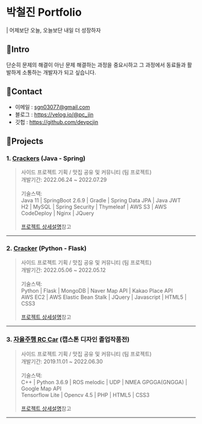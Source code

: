 # 박철진 Portfolio
| 어제보단 오늘, 오늘보단 내일 더 성장하자

## 📌Intro
단순히 문제의 해결이 아닌 문제 해결하는 과정을 중요시하고 그 과정에서 동료들과 활발하게 소통하는 개발자가 되고 싶습니다.

## 📌Contact
- 이메일 : sgn03077@gmail.com
- 블로그 : https://velog.io/@pc_jin
- 깃헙 : https://github.com/devpcjin

## 📌Projects
### 1. [Crackers](https://crackers.life) (Java - Spring)
> 사이드 프로젝트 기획 / 맛집 공유 및 커뮤니티 (팀 프로젝트)</br>
개발기간: 2022.06.24 ~ 2022.07.29</br></br>
기술스택:</br>
Java 11 | SpringBoot 2.6.9 | Gradle | Spring Data JPA | Java JWT </br>
H2 | MySQL | Spring Security | Thymeleaf | AWS S3 | AWS CodeDeploy | Nginx | JQuery</br></br>
[프로젝트 상세설명](https://github.com/team-economy/Crackers-JavaSpring)참고
---
### 2. [Cracker](https://github.com/devpcjin/Cracker-Python) (Python - Flask)
> 사이드 프로젝트 기획 / 맛집 공유 및 커뮤니티 (팀 프로젝트)</br>
개발기간: 2022.05.06 ~ 2022.05.12</br></br>
기술스택:</br>
Python | Flask | MongoDB | Naver Map API | Kakao Place API </br>
AWS EC2 | AWS Elastic Bean Stalk | JQuery | Javascript | HTML5 | CSS3 </br></br>
[프로젝트 상세설명](https://github.com/devpcjin/Cracker-Python)참고
---
### 3. [자율주행 RC Car](https://github.com/devpcjin/Capstone-Design-Graduation-Project) (캡스톤 디자인 졸업작품전)
> 사이드 프로젝트 기획 / 맛집 공유 및 커뮤니티 (팀 프로젝트)</br>
개발기간: 2019.11.01 ~ 2022.06.30</br></br>
기술스택:</br>
C++ | Python 3.6.9 | ROS melodic | UDP | NMEA GPGGA(GNGGA) | Google Map API  </br>
Tensorflow Lite | Opencv 4.5 | PHP | HTML5 | CSS3 </br></br>
[프로젝트 상세설명](https://github.com/devpcjin/Capstone-Design-Graduation-Project)참고
---
